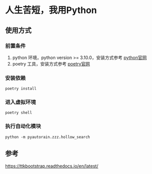 # 人生苦短，我用Python

## 使用方式
### 前置条件
1. python 环境，python version >= 3.10.0，安装方式参考 [python官网](https://www.python.org/downloads/)
2. poetry 工具，安装方式参考 [poetry官网](https://python-poetry.org/docs/#installation)
### 安装依赖
```shell
poetry install
```
### 进入虚拟环境
```shell
poetry shell
```
### 执行自动化模块
```shell
python -m pyautorain.zzz.hollow_search
```

## 参考
https://ttkbootstrap.readthedocs.io/en/latest/